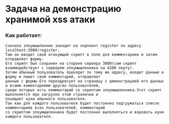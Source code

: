 # Задача на демонстрацию хранимой xss атаки

### Как работает:
    Сначала злоумышленник заходит на эндпоинт register по адресу localhost:3000/register.
    Там он вводит свой атакующий скрипт в поле для комментариев и затем отправляет форму.
    Его скрипт был сохранен на стороне сервера 3000(сам скрипт взаимодействует с сервером злоумышленника на 4200 порту).
    Затем обычный пользователь приходит по тому же адресу, воодит данные в форму и пишет свой комментарий, отправляет
    данные с формы.Его переадресует на страницу с демонстрацией его данных и всеми коментариями других пользователей,
    среди которых есть комментарий со скриптом злоумышленника.Этот скрипт выполняется при загрузке этой странички и 
    похищает куки обычного пользователя.
    Так как для каждого пользователя будет постоянно подгружаться список комментариев всех пользователей, комментарий
    со скриптом злоумышленника будет постоянно выполняться и воровать куки каждого пользователя.
